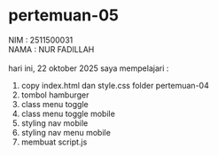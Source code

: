# pertemuan-05
NIM : 2511500031<br> 
NAMA : NUR FADILLAH<br><br>
hari ini, 22 oktober 2025 saya mempelajari :
<ol>
<li>copy index.html dan style.css folder pertemuan-04</li>
<li>tombol hamburger</li>
<li>class menu toggle</li>
<li>class menu toggle mobile</li>
<li>styling nav mobile </li>
<li>styling nav menu mobile </li>
<li>membuat script.js</li>
</ol>